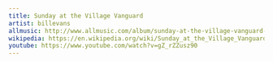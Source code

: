 ```yaml
---
title: Sunday at the Village Vanguard
artist: billevans
allmusic: http://www.allmusic.com/album/sunday-at-the-village-vanguard-mw0000479036
wikipedia: https://en.wikipedia.org/wiki/Sunday_at_the_Village_Vanguard
youtube: https://www.youtube.com/watch?v=gZ_rZZusz90
---
```

